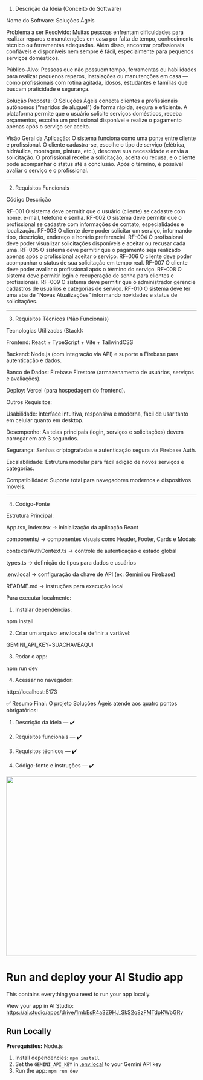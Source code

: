1. Descrição da Ideia (Conceito do Software)

Nome do Software: Soluções Ágeis

Problema a ser Resolvido:
Muitas pessoas enfrentam dificuldades para realizar reparos e manutenções em casa por falta de tempo, conhecimento técnico ou ferramentas adequadas. Além disso, encontrar profissionais confiáveis e disponíveis nem sempre é fácil, especialmente para pequenos serviços domésticos.

Público-Alvo:
Pessoas que não possuem tempo, ferramentas ou habilidades para realizar pequenos reparos, instalações ou manutenções em casa — como profissionais com rotina agitada, idosos, estudantes e famílias que buscam praticidade e segurança.

Solução Proposta:
O Soluções Ágeis conecta clientes a profissionais autônomos (“maridos de aluguel”) de forma rápida, segura e eficiente. A plataforma permite que o usuário solicite serviços domésticos, receba orçamentos, escolha um profissional disponível e realize o pagamento apenas após o serviço ser aceito.

Visão Geral da Aplicação:
O sistema funciona como uma ponte entre cliente e profissional. O cliente cadastra-se, escolhe o tipo de serviço (elétrica, hidráulica, montagem, pintura, etc.), descreve sua necessidade e envia a solicitação. O profissional recebe a solicitação, aceita ou recusa, e o cliente pode acompanhar o status até a conclusão. Após o término, é possível avaliar o serviço e o profissional.


---

2. Requisitos Funcionais

Código	Descrição

RF-001	O sistema deve permitir que o usuário (cliente) se cadastre com nome, e-mail, telefone e senha.
RF-002	O sistema deve permitir que o profissional se cadastre com informações de contato, especialidades e localização.
RF-003	O cliente deve poder solicitar um serviço, informando tipo, descrição, endereço e horário preferencial.
RF-004	O profissional deve poder visualizar solicitações disponíveis e aceitar ou recusar cada uma.
RF-005	O sistema deve permitir que o pagamento seja realizado apenas após o profissional aceitar o serviço.
RF-006	O cliente deve poder acompanhar o status de sua solicitação em tempo real.
RF-007	O cliente deve poder avaliar o profissional após o término do serviço.
RF-008	O sistema deve permitir login e recuperação de senha para clientes e profissionais.
RF-009	O sistema deve permitir que o administrador gerencie cadastros de usuários e categorias de serviço.
RF-010	O sistema deve ter uma aba de “Novas Atualizações” informando novidades e status de solicitações.



---

3. Requisitos Técnicos (Não Funcionais)

Tecnologias Utilizadas (Stack):

Frontend: React + TypeScript + Vite + TailwindCSS

Backend: Node.js (com integração via API) e suporte a Firebase para autenticação e dados.

Banco de Dados: Firebase Firestore (armazenamento de usuários, serviços e avaliações).

Deploy: Vercel (para hospedagem do frontend).


Outros Requisitos:

Usabilidade: Interface intuitiva, responsiva e moderna, fácil de usar tanto em celular quanto em desktop.

Desempenho: As telas principais (login, serviços e solicitações) devem carregar em até 3 segundos.

Segurança: Senhas criptografadas e autenticação segura via Firebase Auth.

Escalabilidade: Estrutura modular para fácil adição de novos serviços e categorias.

Compatibilidade: Suporte total para navegadores modernos e dispositivos móveis.



---

4. Código-Fonte

Estrutura Principal:

App.tsx, index.tsx → inicialização da aplicação React

components/ → componentes visuais como Header, Footer, Cards e Modais

contexts/AuthContext.ts → controle de autenticação e estado global

types.ts → definição de tipos para dados e usuários

.env.local → configuração da chave de API (ex: Gemini ou Firebase)

README.md → instruções para execução local


Para executar localmente:

1. Instalar dependências:

npm install


2. Criar um arquivo .env.local e definir a variável:

GEMINI_API_KEY=SUACHAVEAQUI


3. Rodar o app:

npm run dev


4. Acessar no navegador:

http://localhost:5173


✅ Resumo Final:
O projeto Soluções Ágeis atende aos quatro pontos obrigatórios:

1. Descrição da ideia — ✔️


2. Requisitos funcionais — ✔️


3. Requisitos técnicos — ✔️


4. Código-fonte e instruções — ✔️


<div align="center">
<img width="1200" height="475" alt="GHBanner" src="https://github.com/user-attachments/assets/0aa67016-6eaf-458a-adb2-6e31a0763ed6" />
</div>

# Run and deploy your AI Studio app

This contains everything you need to run your app locally.

View your app in AI Studio: https://ai.studio/apps/drive/1rnbEsR4a3Z9HJ_SkS2q8zFMTdpKWbGRv

## Run Locally

**Prerequisites:**  Node.js


1. Install dependencies:
   `npm install`
2. Set the `GEMINI_API_KEY` in [.env.local](.env.local) to your Gemini API key
3. Run the app:
   `npm run dev`
